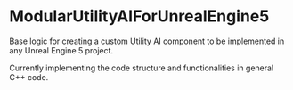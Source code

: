 # ModularUtilityAIForUnrealEngine5
Base logic for creating a custom Utility AI component to be implemented in any Unreal Engine 5 project.

Currently implementing the code structure and functionalities in general C++ code.
